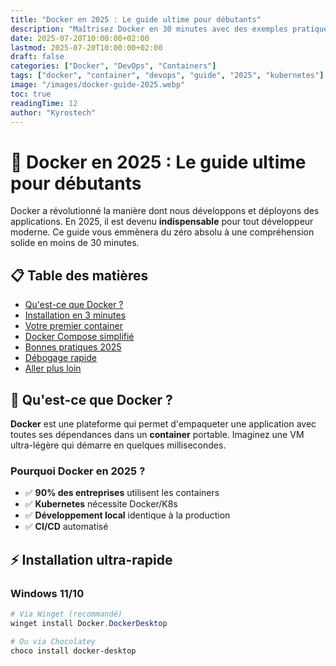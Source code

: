 ```yaml
---
title: "Docker en 2025 : Le guide ultime pour débutants"
description: "Maîtrisez Docker en 30 minutes avec des exemples pratiques. De l'installation à la production, tout ce que vous devez savoir."
date: 2025-07-20T10:00:00+02:00
lastmod: 2025-07-20T10:00:00+02:00
draft: false
categories: ["Docker", "DevOps", "Containers"]
tags: ["docker", "container", "devops", "guide", "2025", "kubernetes"]
image: "/images/docker-guide-2025.webp"
toc: true
readingTime: 12
author: "Kyrostech"
---
```


# 🐳 Docker en 2025 : Le guide ultime pour débutants

Docker a révolutionné la manière dont nous développons et déployons des applications. En 2025, il est devenu **indispensable** pour tout développeur moderne. Ce guide vous emmènera du zéro absolu à une compréhension solide en moins de 30 minutes.

## 📋 Table des matières
- [Qu'est-ce que Docker ?](#quest-ce-que-docker)
- [Installation en 3 minutes](#installation)
- [Votre premier container](#premier-container)
- [Docker Compose simplifié](#docker-compose)
- [Bonnes pratiques 2025](#bonnes-pratiques)
- [Débogage rapide](#debogage)
- [Aller plus loin](#aller-plus-loin)

## 🤔 Qu'est-ce que Docker ?

**Docker** est une plateforme qui permet d'empaqueter une application avec toutes ses dépendances dans un **container** portable. Imaginez une VM ultra-légère qui démarre en quelques millisecondes.

### Pourquoi Docker en 2025 ?
- ✅ **90% des entreprises** utilisent les containers
- ✅ **Kubernetes** nécessite Docker/K8s
- ✅ **Développement local** identique à la production
- ✅ **CI/CD** automatisé

## ⚡ Installation ultra-rapide

### Windows 11/10
```powershell
# Via Winget (recommandé)
winget install Docker.DockerDesktop

# Ou via Chocolatey
choco install docker-desktop